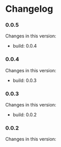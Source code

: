 # Changelog

### 0.0.5

Changes in this version:

* build: 0.0.4

### 0.0.4

Changes in this version:

* build: 0.0.3

### 0.0.3

Changes in this version:

* build: 0.0.2

### 0.0.2

Changes in this version:
